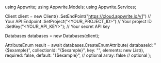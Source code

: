 using Appwrite;
using Appwrite.Models;
using Appwrite.Services;

Client client = new Client()
    .SetEndPoint("https://cloud.appwrite.io/v1") // Your API Endpoint
    .SetProject("<YOUR_PROJECT_ID>") // Your project ID
    .SetKey("<YOUR_API_KEY>"); // Your secret API key

Databases databases = new Databases(client);

AttributeEnum result = await databases.CreateEnumAttribute(
    databaseId: "{$example}",
    collectionId: "{$example}",
    key: "",
    elements: new List<string>(),
    required: false,
    default: "{$example}", // optional
    array: false // optional
);